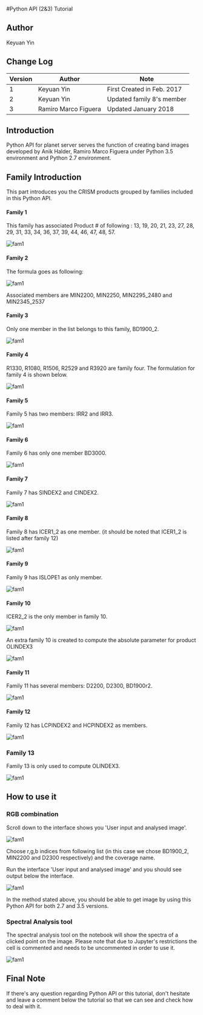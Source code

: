 #Python API (2&3) Tutorial

## Author

Keyuan Yin

## Change Log

|Version|Author|Note|  
|---|---|---|
|1|Keyuan Yin|First Created in Feb. 2017|
|2|Keyuan Yin|Updated family 8's member|
|3|Ramiro Marco Figuera|Updated January 2018|

## Introduction

Python API for planet server serves the function of creating band images developed by Anik Halder, Ramiro Marco Figuera under Python 3.5 environment and Python 2.7 environment.  

## Family Introduction

This part introduces you the CRISM products grouped by families included in this Python API.  

#### Family 1

This family has associated Product # of following : 13, 19, 20, 21, 23, 27, 28, 29, 31, 33, 34, 36, 37, 39, 44, 46, 47, 48, 57.  

![fam1](images/fam1.png)


#### Family 2

The formula goes as following:  

![fam1](images/fam2.png)


Associated members are MIN2200, MIN2250, MIN2295_2480 and MIN2345_2537

#### Family 3

Only one member in the list belongs to this family, BD1900_2.

![fam1](images/fam3.png)

#### Family 4

R1330, R1080, R1506, R2529 and R3920 are family four. The formulation for family 4 is shown below.

![fam1](images/fam4.png)


#### Family 5

Family 5 has two members: IRR2 and IRR3.

![fam1](images/fam5.png)



#### Family 6

Family 6 has only one member BD3000.

![fam1](images/fam6.png)



#### Family 7

Family 7 has SINDEX2 and CINDEX2.

![fam1](images/fam7.png)



#### Family 8

Family 8 has ICER1_2 as one member. (it should be noted that ICER1_2 is listed after family 12)

![fam1](images/fam8.png)



#### Family 9

Family 9 has ISLOPE1 as only member.

![fam1](images/fam9.png)



#### Family 10

ICER2_2 is the only member in family 10.

![fam1](images/fam10.png)


An extra family 10 is created to compute the absolute parameter for product OLINDEX3

![fam1](images/fam10_extra.png)



#### Family 11

Family 11 has several members: D2200, D2300, BD1900r2.

![fam1](images/fam11.png)



#### Family 12

Family 12 has LCPINDEX2 and HCPINDEX2 as members.

![fam1](images/fam12.png)


### Family 13

Family 13 is only used to compute OLINDEX3.

![fam1](images/fam13.png)



## How to use it

### RGB combination
Scroll down to the interface shows you 'User input and analysed image'.  

![fam1](images/notebook_input.png)


Choose r,g,b indices from following list (in this case we chose BD1900_2, MIN2200 and D2300 respectively) and the coverage name.

Run the interface 'User input and analysed image' and you should see output below the interface.  

![fam1](images/notebook_output.png)



In the method stated above, you should be able to get image by using this Python API for both 2.7 and 3.5 versions.

### Spectral Analysis tool

The spectral analysis tool on the notebook will show the spectra of a clicked point on the image. Please note that due to Jupyter's restrictions the cell is commented and needs to be uncommented in order to use it.

![fam1](images/notebook_spectra.png)



## Final Note

If there's any question regarding Python API or this tutorial, don't hesitate and leave a comment below the tutorial so that we can see and check how to deal with it.
